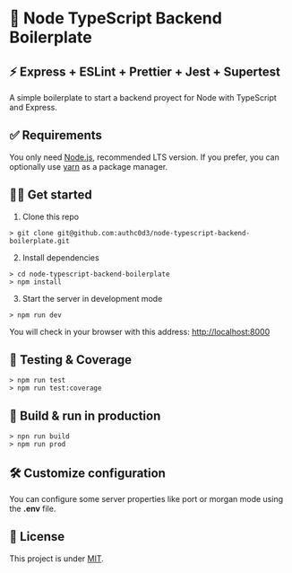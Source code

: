 # 📝 Node TypeScript Backend Boilerplate

## ⚡ Express + ESLint + Prettier + Jest + Supertest

A simple boilerplate to start a backend proyect for Node with TypeScript and Express.

## ✅ Requirements

You only need [Node.js](https://nodejs.org/), recommended LTS version. If you prefer, you can optionally use [yarn](https://yarnpkg.com/) as a package manager.

## 👩‍💻 Get started

1. Clone this repo

```
> git clone git@github.com:authc0d3/node-typescript-backend-boilerplate.git
```

2. Install dependencies

```
> cd node-typescript-backend-boilerplate
> npm install
```

3. Start the server in development mode

```
> npm run dev
```

You will check in your browser with this address: [http://localhost:8000](http://localhost:8000)

## 🔬 Testing & Coverage

```
> npm run test
> npm run test:coverage
```

## 🚀 Build & run in production

```
> npn run build
> npm run prod
```

## 🛠️ Customize configuration

You can configure some server properties like port or morgan mode using the **.env** file.

## 📖 License

This project is under [MIT](https://opensource.org/licenses/MIT).
